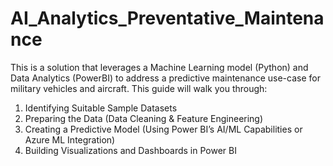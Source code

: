 # AI_Analytics_Preventative_Maintenance
This is a solution that leverages a Machine Learning model (Python) and Data Analytics (PowerBI) to address a predictive maintenance use-case for military vehicles and aircraft. This guide will walk you through:

1. Identifying Suitable Sample Datasets
2. Preparing the Data (Data Cleaning & Feature Engineering)
3. Creating a Predictive Model (Using Power BI’s AI/ML Capabilities or Azure ML Integration)
4. Building Visualizations and Dashboards in Power BI
